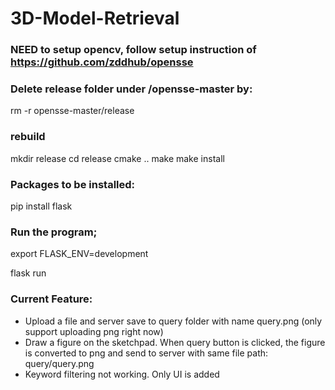 # 3D-Model-Retrieval

### NEED to setup opencv, follow setup instruction of https://github.com/zddhub/opensse

### Delete release folder under /opensse-master by:
rm -r opensse-master/release

### rebuild
mkdir release
cd release
cmake ..
make
make install

### Packages to be installed:
pip install flask


### Run the program;
export FLASK_ENV=development

flask run


### Current Feature:
* Upload a file and server save to query folder with name query.png (only support uploading png right now)
* Draw a figure on the sketchpad. When query button is clicked, the figure is converted to png and send to server with same file path: query/query.png
* Keyword filtering not working. Only UI is added
